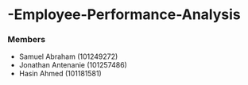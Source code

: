 # -Employee-Performance-Analysis
### Members
- Samuel Abraham (101249272)
- Jonathan Antenanie (101257486)
- Hasin Ahmed (101181581)
